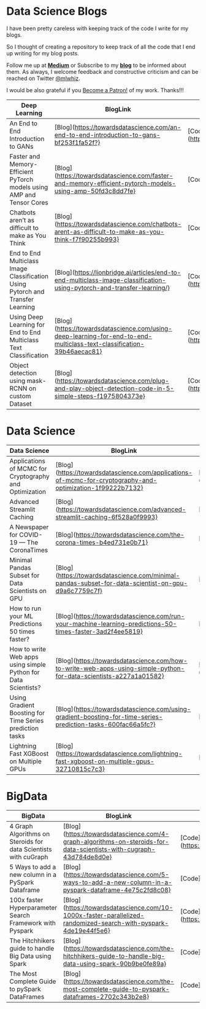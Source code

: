 # Data Science Blogs

I have been pretty careless with keeping track of the code I write for my blogs. 

So I thought of creating a repository to keep track of all the code that I end up writing for my blog posts. 

Follow me up at [**Medium**](https://medium.com/@rahul_agarwal?source=post_page---------------------------) or Subscribe to my [**blog**](http://eepurl.com/dbQnuX?source=post_page---------------------------) to be informed about them. As always, I welcome feedback and constructive criticism and can be reached on Twitter [@mlwhiz](https://twitter.com/MLWhiz?source=post_page---------------------------).

I would be also grateful if you [Become a Patron!](https://www.patreon.com/bePatron?u=28135435) of my work. Thanks!!!

| Deep Learning                                                                  | BlogLink                                                                                                               | CodeLink                                                                          |
|--------------------------------------------------------------------------------|------------------------------------------------------------------------------------------------------------------------|-----------------------------------------------------------------------------------|
| An End to End Introduction to GANs                                             | [Blog](https://towardsdatascience.com/an-end-to-end-introduction-to-gans-bf253f1fa52f?}                                | [Code](https://github.com/MLWhiz/data_science_blogs/tree/master/GAN_Project}      |
| Faster and Memory-Efficient PyTorch models using AMP and Tensor Cores          | [Blog](https://towardsdatascience.com/faster-and-memory-efficient-pytorch-models-using-amp-50fd3c8dd7fe}               | [Code](https://github.com/MLWhiz/data_science_blogs/tree/master/amp}              |
| Chatbots aren’t as difficult to make as You Think                              | [Blog](https://towardsdatascience.com/chatbots-arent-as-difficult-to-make-as-you-think-f7f90255b993}                   | [Code](https://github.com/MLWhiz/data_science_blogs/tree/master/chatbot}          |
| End to End Multiclass Image Classification Using Pytorch and Transfer Learning | [Blog](https://lionbridge.ai/articles/end-to-end-multiclass-image-classification-using-pytorch-and-transfer-learning/} | [Code](https://github.com/MLWhiz/data_science_blogs/tree/master/compvisblog}      |
| Using Deep Learning for End to End Multiclass Text Classification              | [Blog](https://towardsdatascience.com/using-deep-learning-for-end-to-end-multiclass-text-classification-39b46aecac81}  | [Code](https://github.com/MLWhiz/data_science_blogs/tree/master/multiclass}       |
| Object detection using mask-RCNN on custom Dataset                             | [Blog](https://towardsdatascience.com/plug-and-play-object-detection-code-in-5-simple-steps-f1975804373e}              | [Code](https://github.com/MLWhiz/data_science_blogs/tree/master/object_detection} |


# Data Science

| Data Science                                                   | BlogLink                                                                                                          | CodeLink                                                                                 |
|----------------------------------------------------------------|-------------------------------------------------------------------------------------------------------------------|------------------------------------------------------------------------------------------|
| Applications of MCMC for Cryptography and Optimization         | [Blog](https://towardsdatascience.com/applications-of-mcmc-for-cryptography-and-optimization-1f99222b7132}        | [Code](https://github.com/MLWhiz/data_science_blogs/tree/master/MCMCApplications}        |
| Advanced Streamlit Caching                                     | [Blog](https://towardsdatascience.com/advanced-streamlit-caching-6f528a0f9993}                                    | [Code](https://github.com/MLWhiz/data_science_blogs/tree/master/caching_stream}          |
| A Newspaper for COVID-19 — The CoronaTimes                     | [Blog](https://towardsdatascience.com/the-corona-times-b4ed731e0b71}                                              | [Code](https://github.com/MLWhiz/data_science_blogs/tree/master/coronadash}              |
| Minimal Pandas Subset for Data Scientists on GPU               | [Blog](https://towardsdatascience.com/minimal-pandas-subset-for-data-scientist-on-gpu-d9a6c7759c7f}               | [Code](https://github.com/MLWhiz/data_science_blogs/tree/master/cudf}                    |
| How to run your ML Predictions 50 times faster?                | [Blog](https://towardsdatascience.com/run-your-machine-learning-predictions-50-times-faster-3ad2f4ee5819}         | [Code](https://github.com/MLWhiz/data_science_blogs/tree/master/hummingbird}             |
| How to write Web apps using simple Python for Data Scientists? | [Blog](https://towardsdatascience.com/how-to-write-web-apps-using-simple-python-for-data-scientists-a227a1a01582} | [Code](https://github.com/MLWhiz/data_science_blogs/tree/master/streamlit_football_demo} |
| Using Gradient Boosting for Time Series prediction tasks       | [Blog](https://towardsdatascience.com/using-gradient-boosting-for-time-series-prediction-tasks-600fac66a5fc?}     | [Code](https://github.com/MLWhiz/data_science_blogs/tree/master/time_series_xgb}         |
| Lightning Fast XGBoost on Multiple GPUs                        | [Blog](https://towardsdatascience.com/lightning-fast-xgboost-on-multiple-gpus-32710815c7c3}                       | [Code](https://github.com/MLWhiz/data_science_blogs/tree/master/xgb_dask}                |


# BigData

| BigData                                                         | BlogLink                                                                                                            | CodeLink                                                                                  |
|-----------------------------------------------------------------|---------------------------------------------------------------------------------------------------------------------|-------------------------------------------------------------------------------------------|
| 4 Graph Algorithms on Steroids for data Scientists with cuGraph | [Blog](https://towardsdatascience.com/4-graph-algorithms-on-steroids-for-data-scientists-with-cugraph-43d784de8d0e} | [Code](https://github.com/MLWhiz/data_science_blogs/tree/master/cuGraph_Benchmark}        |
| 5 Ways to add a new column in a PySpark Dataframe               | [Blog](https://towardsdatascience.com/5-ways-to-add-a-new-column-in-a-pyspark-dataframe-4e75c2fd8c08}               | [Code](https://github.com/MLWhiz/data_science_blogs/tree/master/spark_columns}            |
| 100x faster Hyperparameter Search Framework with Pyspark        | [Blog](https://towardsdatascience.com/10-1000x-faster-parallelized-randomized-search-with-pyspark-4de19e44f5e6}     | [Code](https://github.com/MLWhiz/data_science_blogs/tree/master/spark_hyperparams_tuning} |
| The Hitchhikers guide to handle Big Data using Spark            | [Blog](https://towardsdatascience.com/the-hitchhikers-guide-to-handle-big-data-using-spark-90b9be0fe89a}            | [Code](https://github.com/MLWhiz/data_science_blogs/tree/master/spark_post}               |
| The Most Complete Guide to pySpark DataFrames                   | [Blog](https://towardsdatascience.com/the-most-complete-guide-to-pyspark-dataframes-2702c343b2e8}                   | [Code](https://github.com/MLWhiz/data_science_blogs/tree/master/sparkdf}                  |